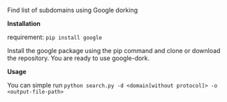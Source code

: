 Find list of subdomains using Google dorking

**Installation**

requirement: `pip install google`

Install the google package using the pip command and clone or download the repository. You are ready to use google-dork.

**Usage**

You can simple run `python search.py -d <domain[without protocol]> -o <output-file-path>`
